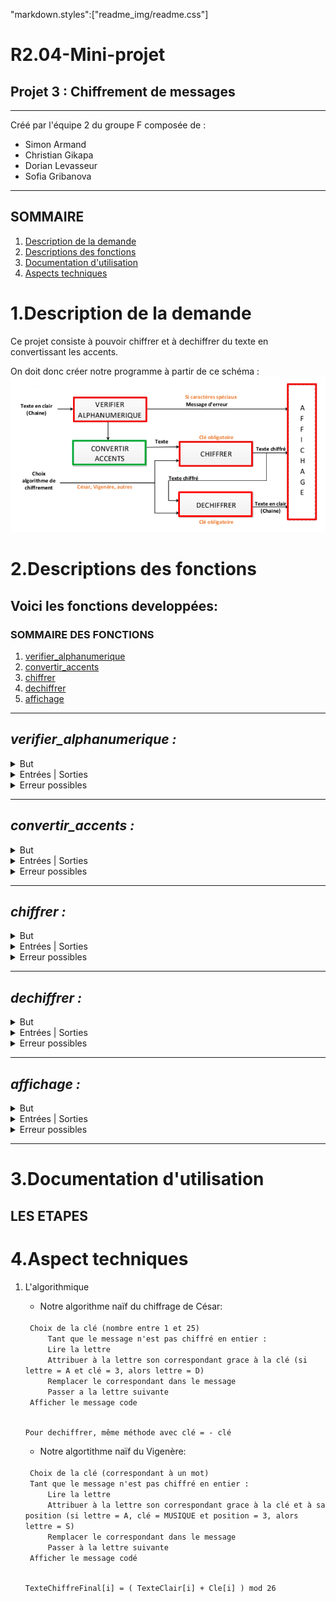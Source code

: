 "markdown.styles":["readme_img/readme.css"]

# R2.04-Mini-projet 
## **Projet 3 : Chiffrement de messages**
---
Créé par l'équipe 2 du groupe F composée de :
- Simon Armand
- Christian Gikapa
- Dorian Levasseur
- Sofia Gribanova

---
## **SOMMAIRE**
1. [Description de la demande](#projet)
2. [Descriptions des fonctions](#fonctions)
3. [Documentation d'utilisation](#doc)
4. [Aspects techniques](#techniques)

<h1 id="projet"><b> 1.Description de la demande </b> </h1>
Ce projet consiste à pouvoir chiffrer et à dechiffrer du texte en convertissant les accents.

On doit donc créer notre programme à partir de ce schéma :
![image de la consigne](readme_img/consigne.png)



<h1 id="fonctions"><b> 2.Descriptions des fonctions</b></h1>

## **Voici les fonctions developpées:**

### **SOMMAIRE DES FONCTIONS**
1. [verifier_alphanumerique](#verifier)
2. [convertir_accents](#convertir_accents)
3. [chiffrer](#chiffrer)
4. [dechiffrer](#dechiffrer)
5. [affichage](#affichage)
---

<div id="verifier">
<h2><i> verifier_alphanumerique :</i> </h2>
    <details> <summary>But</summary>
        Vérifier si la chaine de caracteres ne contient pas des caracteres speciaux qui ne pourront pas etre chiffrés</details>
    <details> <summary>Entrées | Sorties </summary>
         </details>
    <details> <summary>Erreur possibles</summary>
        test </details>
</div>


---

<div id="convertir_accents">
<h2><i> convertir_accents : </i> </h2>
<details> <summary>But</summary>
        test </details>
    <details> <summary>Entrées | Sorties</summary>
        test </details>
    <details> <summary>Erreur possibles</summary>
        test </details>
</div>

---

<div id="chiffrer">
<h2><i> chiffrer : </i></h2>

<details> <summary>But</summary>
        test </details>
    <details> <summary>Entrées | Sorties</summary>
        test </details>
    <details> <summary>Erreur possibles</summary>
        test </details>
</div>

---

<div id ="dechiffer">
<h2><i> dechiffrer : </i></h2>
<details> <summary style="content:f105">But</summary>
        test </details>
    <details> <summary>Entrées | Sorties</summary>
        test </details>
    <details> <summary>Erreur possibles</summary>
        test </details>
</div>

---

<div id="affichage"> 
<h2><i> affichage : </i></h2>
<details> <summary>But</summary>
        test </details>
    <details> <summary>Entrées | Sorties</summary>
        test </details>
    <details> <summary>Erreur possibles</summary>
        test </details>
</div>

---
<h1 id="doc"><b> 3.Documentation d'utilisation</b></h1>

## LES ETAPES 

<h1 id="techniques"><b> 4.Aspect techniques</b></h1>

1. L'algorithmique
    - Notre algorithme naïf du chiffrage de César:
    
    <code>
    Choix de la clé (nombre entre 1 et 25)
        Tant que le message n'est pas chiffré en entier :
	    Lire la lettre
	    Attribuer à la lettre son correspondant grace à la clé (si lettre = A et clé = 3, alors lettre = D)
	    Remplacer le correspondant dans le message
	    Passer a la lettre suivante
    Afficher le message code

    Pour dechiffrer, même méthode avec clé = - clé
    </code>
    - Notre algortithme naïf du Vigenère:

    <code>
    Choix de la clé (correspondant à un mot)
    Tant que le message n'est pas chiffré en entier :
	    Lire la lettre
	    Attribuer à la lettre son correspondant grace à la clé et à sa position (si lettre = A, clé = MUSIQUE et position = 3, alors lettre = S)
	    Remplacer le correspondant dans le message
	    Passer à la lettre suivante
    Afficher le message codé

    TexteChiffreFinal[i] = ( TexteClair[i] + Cle[i] ) mod 26
    </code>
